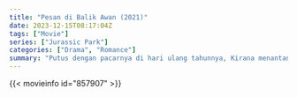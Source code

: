 ```yaml
---
title: "Pesan di Balik Awan (2021)"
date: 2023-12-15T08:17:04Z
tags: ["Movie"]
series: ["Jurassic Park"]
categories: ["Drama", "Romance"]
summary: "Putus dengan pacarnya di hari ulang tahunnya, Kirana menantang takdir untuk mencarikan pasangannya dengan menerbangkan pesan dalam balon."
---
```


<mux-player stream-type="on-demand"
src="https://kp3d-my.sharepoint.com/personal/ryoo_kp3d_onmicrosoft_com/_layouts/15/download.aspx?share=ES2vxxaD8_9BkTuS3gOxpvkBxMEEIszFfw4SUOtrBOh_eA" prefer-playback="mse" controls>

</mux-player>


{{< movieinfo id="857907" >}}

<script src="https://cdn.jsdelivr.net/npm/@mux/mux-player"></script>

 <script type="application/ld+json ">
{
"@context": "https://schema.org/",
"@type": "VideoObject",
"name": "Pesan di Balik Awan (2021)",
"contentUrl": "https://stream.mux.com/8RmMDMOBGor01YH02D4ETRqhRwp00jEndTQu3wVzKTsUPA.m3u8",
"thumbnailUrl": "https://www.themoviedb.org/t/p/original/iEse2ohDZZCYlQNpsaxsgGVd4Wi.jpg?width=314&fit_mode=preserve&time=25",
"uploadDate": "2023-12-15T08:17:04Z",
}

</script>
